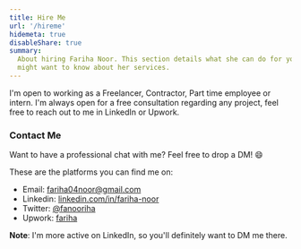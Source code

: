 ```yaml
---
title: Hire Me
url: '/hireme'
hidemeta: true
disableShare: true
summary:
  About hiring Fariha Noor. This section details what she can do for you & everything else you
  might want to know about her services.
---
```


I'm open to working as a Freelancer, Contractor, Part time employee or intern. I'm always open for a free consultation regarding any project, feel free to reach out to me in LinkedIn or Upwork.

### Contact Me

Want to have a professional chat with me? Feel free to drop a DM! 😄

These are the platforms you can find me on:

- Email: fariha04noor@gmail.com
- Linkedin: [linkedin.com/in/fariha-noor][linkedin]
- Twitter: [@fanooriha][twitter]
- Upwork: [fariha][upwork]

**Note**: I'm more active on LinkedIn, so you'll definitely want to DM me there.

<!-- Reference Links -->

[twitter]: https://twitter.com/fanooriha
[linkedin]: https://www.linkedin.com/in/fariha-noor/
[email]: mailto:fariha04noor@gmail.com
[github]: https://github.com/farihanoor
[upwork]: https://www.upwork.com/freelancers/~01f87a8e4fb01f239a
